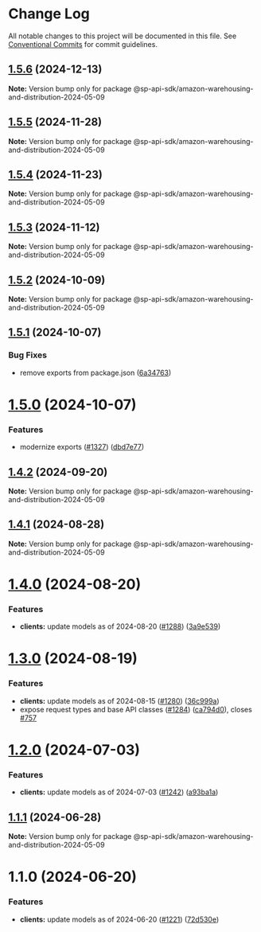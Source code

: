 # Change Log

All notable changes to this project will be documented in this file.
See [Conventional Commits](https://conventionalcommits.org) for commit guidelines.

## [1.5.6](https://github.com/bizon/selling-partner-api-sdk/compare/@sp-api-sdk/amazon-warehousing-and-distribution-2024-05-09@1.5.5...@sp-api-sdk/amazon-warehousing-and-distribution-2024-05-09@1.5.6) (2024-12-13)

**Note:** Version bump only for package @sp-api-sdk/amazon-warehousing-and-distribution-2024-05-09

## [1.5.5](https://github.com/bizon/selling-partner-api-sdk/compare/@sp-api-sdk/amazon-warehousing-and-distribution-2024-05-09@1.5.4...@sp-api-sdk/amazon-warehousing-and-distribution-2024-05-09@1.5.5) (2024-11-28)

**Note:** Version bump only for package @sp-api-sdk/amazon-warehousing-and-distribution-2024-05-09

## [1.5.4](https://github.com/bizon/selling-partner-api-sdk/compare/@sp-api-sdk/amazon-warehousing-and-distribution-2024-05-09@1.5.3...@sp-api-sdk/amazon-warehousing-and-distribution-2024-05-09@1.5.4) (2024-11-23)

**Note:** Version bump only for package @sp-api-sdk/amazon-warehousing-and-distribution-2024-05-09

## [1.5.3](https://github.com/bizon/selling-partner-api-sdk/compare/@sp-api-sdk/amazon-warehousing-and-distribution-2024-05-09@1.5.2...@sp-api-sdk/amazon-warehousing-and-distribution-2024-05-09@1.5.3) (2024-11-12)

**Note:** Version bump only for package @sp-api-sdk/amazon-warehousing-and-distribution-2024-05-09

## [1.5.2](https://github.com/bizon/selling-partner-api-sdk/compare/@sp-api-sdk/amazon-warehousing-and-distribution-2024-05-09@1.5.1...@sp-api-sdk/amazon-warehousing-and-distribution-2024-05-09@1.5.2) (2024-10-09)

**Note:** Version bump only for package @sp-api-sdk/amazon-warehousing-and-distribution-2024-05-09

## [1.5.1](https://github.com/bizon/selling-partner-api-sdk/compare/@sp-api-sdk/amazon-warehousing-and-distribution-2024-05-09@1.5.0...@sp-api-sdk/amazon-warehousing-and-distribution-2024-05-09@1.5.1) (2024-10-07)

### Bug Fixes

* remove exports from package.json ([6a34763](https://github.com/bizon/selling-partner-api-sdk/commit/6a347634f8089f511a393ad481a93796431e8947))

# [1.5.0](https://github.com/bizon/selling-partner-api-sdk/compare/@sp-api-sdk/amazon-warehousing-and-distribution-2024-05-09@1.4.2...@sp-api-sdk/amazon-warehousing-and-distribution-2024-05-09@1.5.0) (2024-10-07)

### Features

* modernize exports ([#1327](https://github.com/bizon/selling-partner-api-sdk/issues/1327)) ([dbd7e77](https://github.com/bizon/selling-partner-api-sdk/commit/dbd7e77ebe5d64131a46671df332fdf66f8b0e0c))

## [1.4.2](https://github.com/bizon/selling-partner-api-sdk/compare/@sp-api-sdk/amazon-warehousing-and-distribution-2024-05-09@1.4.1...@sp-api-sdk/amazon-warehousing-and-distribution-2024-05-09@1.4.2) (2024-09-20)

**Note:** Version bump only for package @sp-api-sdk/amazon-warehousing-and-distribution-2024-05-09

## [1.4.1](https://github.com/bizon/selling-partner-api-sdk/compare/@sp-api-sdk/amazon-warehousing-and-distribution-2024-05-09@1.4.0...@sp-api-sdk/amazon-warehousing-and-distribution-2024-05-09@1.4.1) (2024-08-28)

**Note:** Version bump only for package @sp-api-sdk/amazon-warehousing-and-distribution-2024-05-09

# [1.4.0](https://github.com/bizon/selling-partner-api-sdk/compare/@sp-api-sdk/amazon-warehousing-and-distribution-2024-05-09@1.3.0...@sp-api-sdk/amazon-warehousing-and-distribution-2024-05-09@1.4.0) (2024-08-20)

### Features

* **clients:** update models as of 2024-08-20 ([#1288](https://github.com/bizon/selling-partner-api-sdk/issues/1288)) ([3a9e539](https://github.com/bizon/selling-partner-api-sdk/commit/3a9e539daac8e883b733fde0dec7459cf16db56e))

# [1.3.0](https://github.com/bizon/selling-partner-api-sdk/compare/@sp-api-sdk/amazon-warehousing-and-distribution-2024-05-09@1.2.0...@sp-api-sdk/amazon-warehousing-and-distribution-2024-05-09@1.3.0) (2024-08-19)

### Features

* **clients:** update models as of 2024-08-15 ([#1280](https://github.com/bizon/selling-partner-api-sdk/issues/1280)) ([36c999a](https://github.com/bizon/selling-partner-api-sdk/commit/36c999acbeba200ecc91b34a0fb9060322230ca8))
* expose request types and base API classes ([#1284](https://github.com/bizon/selling-partner-api-sdk/issues/1284)) ([ca794d0](https://github.com/bizon/selling-partner-api-sdk/commit/ca794d023bcb7b0177de0fdae93ae1aaa7ac3670)), closes [#757](https://github.com/bizon/selling-partner-api-sdk/issues/757)

# [1.2.0](https://github.com/bizon/selling-partner-api-sdk/compare/@sp-api-sdk/amazon-warehousing-and-distribution-2024-05-09@1.1.1...@sp-api-sdk/amazon-warehousing-and-distribution-2024-05-09@1.2.0) (2024-07-03)

### Features

* **clients:** update models as of 2024-07-03 ([#1242](https://github.com/bizon/selling-partner-api-sdk/issues/1242)) ([a93ba1a](https://github.com/bizon/selling-partner-api-sdk/commit/a93ba1aa71f0fec9a16966e79e2185935116d07f))

## [1.1.1](https://github.com/bizon/selling-partner-api-sdk/compare/@sp-api-sdk/amazon-warehousing-and-distribution-2024-05-09@1.1.0...@sp-api-sdk/amazon-warehousing-and-distribution-2024-05-09@1.1.1) (2024-06-28)

**Note:** Version bump only for package @sp-api-sdk/amazon-warehousing-and-distribution-2024-05-09

# 1.1.0 (2024-06-20)

### Features

* **clients:** update models as of 2024-06-20 ([#1221](https://github.com/bizon/selling-partner-api-sdk/issues/1221)) ([72d530e](https://github.com/bizon/selling-partner-api-sdk/commit/72d530e12c34c8230682ad8a3c0ebc128e7f10ca))
